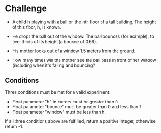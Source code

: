 # Challenge
- A child is playing with a ball on the nth floor of a tall building. The height of this floor, h, is known.

- He drops the ball out of the window. The ball bounces (for example), to two-thirds of its height (a bounce of 0.66).

- His mother looks out of a window 1.5 meters from the ground.

- How many times will the mother see the ball pass in front of her window (including when it's falling and bouncing?

## Conditions
Three conditions must be met for a valid experiment:
- Float parameter "h" in meters must be greater than 0
- Float parameter "bounce" must be greater than 0 and less than 1
- Float parameter "window" must be less than h.

If all three conditions above are fulfilled, return a positive integer, otherwise return -1.